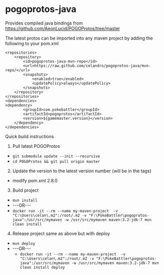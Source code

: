 # pogoprotos-java
Provides compiled java bindings from https://github.com/AeonLucid/POGOProtos/tree/master

The latest protos can be imported into any maven project by adding the following to your pom.xml
```
<repositories>
    <repository>
        <id>pogoprotos-java-mvn-repo</id>
        <url>https://raw.github.com/celandro/pogoprotos-java/mvn-repo/</url>
        <snapshots>
            <enabled>true</enabled>
            <updatePolicy>always</updatePolicy>
        </snapshots>
    </repository>
</repositories>
<dependencies>
<dependency>
    	<groupId>com.pokebattler</groupId>
    	<artifactId>pogoprotos</artifactId>
    	<version>${gamemaster.version}</version>
	</dependency>
</dependencies>
```

Quick build instructions

1. Pull latest POGOProtos
  * `git submodule update --init --recursive`
  * `cd POGOProtos && git pull origin master`
2. Update the version to the latest version number (will be in the tags)
  * modify pom.xml     <version>2.8.0</version>
3. Build project 
  * `mvn install`
  * ---OR---
  * `docker run -it --rm --name my-maven-project  -v "C:\Users\celan\.m2":/root/.m2 -v "F:\PokeBattler\pogoprotos-java":/usr/src/mymaven -w /usr/src/mymaven maven:3.2-jdk-7 mvn clean install`
4. Release project same as above but with deploy
  * `mvn deploy`
* ---OR---
  * `docker run -it --rm --name my-maven-project  -v "C:\Users\celan\.m2":/root/.m2 -v "F:\PokeBattler\pogoprotos-java":/usr/src/mymaven -w /usr/src/mymaven maven:3.2-jdk-7 mvn clean install deploy`
